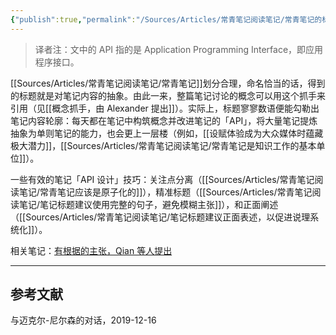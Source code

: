 ```yaml
---
{"publish":true,"permalink":"/Sources/Articles/常青笔记阅读笔记/常青笔记的标题就像 API.md","title":"常青笔记的标题就像 API","created":"2022-08-11","modified":"2023-03-14","tags":["review","todo/持续迭代"],"cssclasses":""}
---
```




> 译者注：文中的 API 指的是 Application Programming Interface，即应用程序接口。

[[Sources/Articles/常青笔记阅读笔记/常青笔记]]划分合理，命名恰当的话，得到的标题就是对笔记内容的抽象。由此一来，整篇笔记讨论的概念可以用这个抓手来引用（见[[概念抓手，由 Alexander 提出]]）。实际上，标题寥寥数语便能勾勒出笔记内容轮廓：每天都在笔记中构筑概念并改进笔记的「API」，将大量笔记提炼抽象为单则笔记的能力，也会更上一层楼（例如，[[设赋体验成为大众媒体时蕴藏极大潜力]]，[[Sources/Articles/常青笔记阅读笔记/常青笔记是知识工作的基本单位]]）。

一些有效的笔记「API 设计」技巧：关注点分离（[[Sources/Articles/常青笔记阅读笔记/常青笔记应该是原子化的]]），精准标题（[[Sources/Articles/常青笔记阅读笔记/笔记标题建议使用完整的句子，避免模糊主张]]），和正面阐述（[[Sources/Articles/常青笔记阅读笔记/笔记标题建议正面表述，以促进说理系统化]]）。

相关笔记：[有根据的主张，Qian 等人提出](https://notes.andymatuschak.org/z8D1DJ4663xTUx2P3ztA8hM5FsmtbYmgRfPnC)

___

## 参考文献

与迈克尔-尼尔森的对话，2019-12-16